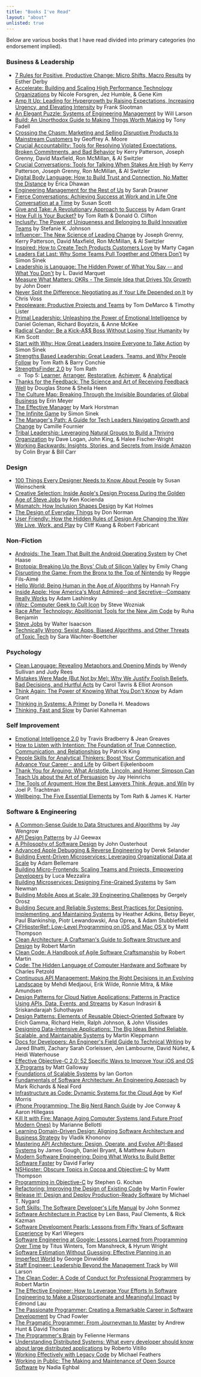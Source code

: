 ```yaml
---
title: "Books I've Read"
layout: "about"
unlisted: true
---
```


Below are various books that I have read divided into primary categories (no endorsement implied).

### Business & Leadership

* [7 Rules for Positive, Productive Change: Micro Shifts, Macro Results](https://www.goodreads.com/book/show/43999078-7-rules-for-positive-productive-change) by Esther Derby
* [Accelerate: Building and Scaling High Performance Technology Organizations](https://www.goodreads.com/book/show/35747076-accelerate) by Nicole Forsgren, Jez Humble, & Gene Kim
* [Amp It Up: Leading for Hypergrowth by Raising Expectations, Increasing Urgency, and Elevating Intensity](https://www.goodreads.com/book/show/57872444-amp-it-up) by Frank Slootman
* [An Elegant Puzzle: Systems of Engineering Management](https://www.goodreads.com/book/show/45308574-an-elegant-puzzle) by Will Larson
* [Build: An Unorthodox Guide to Making Things Worth Making](https://www.goodreads.com/book/show/59696349-build) by Tony Fadell
* [Crossing the Chasm: Marketing and Selling Disruptive Products to Mainstream Customers](https://www.goodreads.com/book/show/18085530-crossing-the-chasm) by Geoffrey A. Moore
* [Crucial Accountability: Tools for Resolving Violated Expectations, Broken Commitments, and Bad Behavior](https://www.goodreads.com/book/show/17118702-crucial-accountability) by Kerry Patterson, Joseph Grenny, David Maxfield, Ron McMillan, & Al Switzler
* [Crucial Conversations: Tools for Talking When Stakes Are High](https://www.goodreads.com/book/show/11406473-crucial-conversations) by Kerry Patterson, Joseph Grenny, Ron McMillan, & Al Switzler
* [Digital Body Language: How to Build Trust and Connection, No Matter the Distance](https://www.goodreads.com/book/show/54860473-digital-body-language) by Erica Dhawan
* [Engineering Management for the Rest of Us](https://www.goodreads.com/book/show/61069201-engineering-management-for-the-rest-of-us) by Sarah Drasner
* [Fierce Conversations: Achieving Success at Work and in Life One Conversation at a Time](https://www.goodreads.com/book/show/31579916-fierce-conversations) by Susan Scott
* [Give and Take: A Revolutionary Approach to Success](https://www.goodreads.com/book/show/18114277-give-and-take) by Adam Grant
* [How Full Is Your Bucket?](https://www.goodreads.com/book/show/49266.How_Full_Is_Your_Bucket_) by Tom Rath & Donald O. Clifton
* [Inclusify: The Power of Uniqueness and Belonging to Build Innovative Teams](https://www.goodreads.com/book/show/52167185-inclusify) by Stefanie K. Johnson
* [Influencer: The New Science of Leading Change](https://www.goodreads.com/book/show/16189544-influencer) by Joseph Grenny, Kerry Patterson, David Maxfield, Ron McMillan, & Al Switzler
* [Inspired: How to Create Tech Products Customers Love](https://www.goodreads.com/book/show/35249663-inspired) by Marty Cagan
* [Leaders Eat Last: Why Some Teams Pull Together and Others Don’t](https://www.goodreads.com/book/show/25716721-leaders-eat-last) by Simon Sinek
* [Leadership is Language: The Hidden Power of What You Say -- and What You Don't](https://www.goodreads.com/book/show/42774083-leadership-is-language) by L. David Marquet
* [Measure What Matters: OKRs - The Simple Idea that Drives 10x Growth](https://www.goodreads.com/book/show/36388445-measure-what-matters) by John Doerr
* [Never Split the Difference: Negotiating as if Your Life Depended on It](https://www.goodreads.com/book/show/30736658-never-split-the-difference) by Chris Voss
* [Peopleware: Productive Projects and Teams](https://www.goodreads.com/book/show/67825.Peopleware) by Tom DeMarco & Timothy Lister
* [Primal Leadership: Unleashing the Power of Emotional Intelligence](https://www.goodreads.com/book/show/17707825-primal-leadership-with-a-new-preface-by-the-authors) by Daniel Goleman, Richard Boyatzis, & Anne McKee
* [Radical Candor: Be a Kick-A$$ Boss Without Losing Your Humanity](https://www.goodreads.com/book/show/43263498-radical-candor) by Kim Scott
* [Start with Why: How Great Leaders Inspire Everyone to Take Action](https://www.goodreads.com/book/show/13490701-start-with-why) by Simon Sinek
* [Strengths Based Leadership: Great Leaders, Teams, and Why People Follow](https://www.goodreads.com/book/show/5973885-strengths-based-leadership) by Tom Rath & Barry Conchie
* [StrengthsFinder 2.0](https://www.goodreads.com/book/show/8123742-strengthsfinder-2-0) by Tom Rath
  * Top 5: [Learner](https://www.gallup.com/cliftonstrengths/en/252293/learner-theme.aspx), [Arranger](https://www.gallup.com/cliftonstrengths/en/252161/arranger-theme.aspx), [Restorative](https://www.gallup.com/cliftonstrengths/en/252323/restorative-theme.aspx), [Achiever](https://www.gallup.com/cliftonstrengths/en/252134/achiever-theme.aspx), & [Analytical](https://www.gallup.com/cliftonstrengths/en/252152/analytical-theme.aspx)
* [Thanks for the Feedback: The Science and Art of Receiving Feedback Well](https://www.goodreads.com/book/show/22571761-thanks-for-the-feedback) by Douglas Stone & Sheila Heen
* [The Culture Map: Breaking Through the Invisible Boundaries of Global Business](https://www.goodreads.com/book/show/18210794-culture-map) by Erin Meyer
* [The Effective Manager](https://www.goodreads.com/book/show/27316166-the-effective-manager) by Mark Horstman
* [The Infinite Game](https://www.goodreads.com/book/show/38390751-the-infinite-game) by Simon Sinek
* [The Manager's Path: A Guide for Tech Leaders Navigating Growth and Change](https://www.goodreads.com/book/show/33369254-the-manager-s-path) by Camille Fournier
* [Tribal Leadership: Leveraging Natural Groups to Build a Thriving Organization](https://www.goodreads.com/book/show/9723317-tribal-leadership) by Dave Logan, John King, & Halee Fischer-Wright
* [Working Backwards: Insights, Stories, and Secrets from Inside Amazon](https://www.goodreads.com/book/show/53138083-working-backwards) by Colin Bryar & Bill Carr

### Design

* [100 Things Every Designer Needs to Know About People](https://www.goodreads.com/book/show/54833271-100-things-every-designer-needs-to-know-about-people) by Susan Weinschenk
* [Creative Selection: Inside Apple's Design Process During the Golden Age of Steve Jobs](https://www.goodreads.com/book/show/40965884-creative-selection) by Ken Kocienda
* [Mismatch: How Inclusion Shapes Design](https://www.goodreads.com/book/show/39644200-mismatch) by Kat Holmes
* [The Design of Everyday Things](https://www.goodreads.com/book/show/17290807-the-design-of-everyday-things) by Don Norman
* [User Friendly: How the Hidden Rules of Design Are Changing the Way We Live, Work, and Play](https://www.goodreads.com/book/show/41940285-user-friendly) by Cliff Kuang & Robert Fabricant

### Non-Fiction

* [Androids: The Team That Built the Android Operating System](https://www.goodreads.com/book/show/60203703-androids) by Chet Haase
* [Brotopia: Breaking Up the Boys' Club of Silicon Valley](https://www.goodreads.com/book/show/36288143-brotopia) by Emily Chang
* [Disrupting the Game: From the Bronx to the Top of Nintendo](https://www.goodreads.com/book/show/58429316-disrupting-the-game) by Reggie Fils-Aimé
* [Hello World: Being Human in the Age of Algorithms](https://www.goodreads.com/book/show/43726517-hello-world) by Hannah Fry
* [Inside Apple: How America's Most Admired--and Secretive--Company Really Works](https://www.goodreads.com/book/show/20445768-inside-apple) by Adam Lashinsky
* [iWoz: Computer Geek to Cult Icon](https://www.goodreads.com/book/show/798635.iWoz) by Steve Wozniak
* [Race After Technology: Abolitionist Tools for the New Jim Code](https://www.goodreads.com/book/show/42527493-race-after-technology) by Ruha Benjamin
* [Steve Jobs](https://www.goodreads.com/book/show/11084145-steve-jobs) by Walter Isaacson
* [Technically Wrong: Sexist Apps, Biased Algorithms, and Other Threats of Toxic Tech](https://www.goodreads.com/book/show/38212110-technically-wrong) by Sara Wachter-Boettcher

### Psychology

* [Clean Language: Revealing Metaphors and Opening Minds](https://www.goodreads.com/book/show/5948619-clean-language) by Wendy Sullivan and Judy Rees
* [Mistakes Were Made (But Not by Me): Why We Justify Foolish Beliefs, Bad Decisions, and Hurtful Acts](https://www.goodreads.com/book/show/54799197-mistakes-were-made-but-not-by-me) by Carol Tavris & Elliot Aronson
* [Think Again: The Power of Knowing What You Don't Know](https://www.goodreads.com/book/show/55539565-think-again) by Adam Grant
* [Thinking in Systems: A Primer](https://www.goodreads.com/book/show/3828902-thinking-in-systems) by Donella H. Meadows
* [Thinking, Fast and Slow](https://www.goodreads.com/book/show/13539043-thinking-fast-and-slow) by Daniel Kahneman

### Self Improvement

* [Emotional Intelligence 2.0](https://www.goodreads.com/book/show/6486483-emotional-intelligence-2-0) by Travis Bradberry & Jean Greaves
* [How to Listen with Intention: The Foundation of True Connection, Communication, and Relationships](https://www.goodreads.com/book/show/54082517-how-to-listen-with-intention) by Patrick King
* [People Skills for Analytical Thinkers: Boost Your Communication and Advance Your Career - and Life](https://www.goodreads.com/book/show/56306819-people-skills-for-analytical-thinkers) by Gilbert Eijkelenboom
* [Thank You for Arguing: What Aristotle, Lincoln, and Homer Simpson Can Teach Us about the Art of Persuasion](https://www.goodreads.com/book/show/32672702-thank-you-for-arguing) by Jay Heinrichs
* [The Tools of Argument: How the Best Lawyers Think, Argue, and Win](https://www.goodreads.com/book/show/18258324-the-tools-of-argument) by Joel P. Trachtman
* [Wellbeing: The Five Essential Elements](https://www.goodreads.com/book/show/8063945-wellbeing) by Tom Rath & James K. Harter

### Software & Engineering

* [A Common-Sense Guide to Data Structures and Algorithms](https://www.goodreads.com/book/show/48764406-a-common-sense-guide-to-data-structures-and-algorithms) by Jay Wengrow
* [API Design Patterns](https://www.goodreads.com/book/show/51192053-api-design-patterns) by JJ Geewax
* [A Philosophy of Software Design](https://www.goodreads.com/book/show/39996759-a-philosophy-of-software-design) by John Ousterhout
* [Advanced Apple Debugging & Reverse Engineering](https://www.goodreads.com/book/show/35514420-advanced-apple-debugging-reverse-engineering) by Derek Selander
* [Building Event-Driven Microservices: Leveraging Organizational Data at Scale](https://www.goodreads.com/book/show/51163447-building-event-driven-microservices) by Adam Bellemare
* [Building Micro-Frontends: Scaling Teams and Projects, Empowering Developers](https://www.goodreads.com/book/show/59656687-building-micro-frontends) by Luca Mezzalira
* [Building Microservices: Designing Fine-Grained Systems](https://www.goodreads.com/book/show/38824352-building-microservices) by Sam Newman
* [Building Mobile Apps at Scale: 39 Engineering Challenges](https://www.goodreads.com/book/show/57668282-building-mobile-apps-at-scale) by Gergely Orosz
* [Building Secure and Reliable Systems: Best Practices for Designing, Implementing, and Maintaining Systems](https://www.goodreads.com/book/show/52362720-building-secure-and-reliable-systems) by Heather Adkins, Betsy Beyer, Paul Blankinship, Piotr Lewandowski, Ana Oprea, & Adam Stubblefield
* [CFHipsterRef: Low-Level Programming on iOS and Mac OS X](https://www.goodreads.com/book/show/22403482-cfhipsterref) by Mattt Thompson
* [Clean Architecture: A Craftsman's Guide to Software Structure and Design](https://www.goodreads.com/book/show/18043011-clean-architecture) by Robert Martin
* [Clean Code: A Handbook of Agile Software Craftsmanship](https://www.goodreads.com/book/show/3735293-clean-code) by Robert Martin
* [Code: The Hidden Language of Computer Hardware and Software](https://www.goodreads.com/book/show/44882.Code) by Charles Petzold
* [Continuous API Management: Making the Right Decisions in an Evolving Landscape](https://www.goodreads.com/book/show/57871958-continuous-api-management) by Mehdi Medjaoui, Erik Wilde, Ronnie Mitra, & Mike Amundsen
* [Design Patterns for Cloud Native Applications: Patterns in Practice Using APIs, Data, Events, and Streams](https://www.goodreads.com/book/show/56642541-design-patterns-for-cloud-native-applications) by Kasun Indrasiri & Sriskandarajah Suhothayan
* [Design Patterns: Elements of Reusable Object-Oriented Software](https://www.goodreads.com/book/show/85009.Design_Patterns) by Erich Gamma, Richard Helm, Ralph Johnson, & John Vlissides
* [Designing Data-Intensive Applications: The Big Ideas Behind Reliable, Scalable, and Maintainable Systems](https://www.goodreads.com/book/show/23466395-designing-data-intensive-applications) by Martin Kleppmann
* [Docs for Developers: An Engineer's Field Guide to Technical Writing](https://www.goodreads.com/book/show/58278048-docs-for-developers) by Jared Bhatti, Zachary Sarah Corleissen, Jen Lambourne, David Núñez, & Heidi Waterhouse
* [Effective Objective-C 2.0: 52 Specific Ways to Improve Your iOS and OS X Programs](https://www.goodreads.com/book/show/17297099-effective-objective-c-2-0) by Matt Galloway
* [Foundations of Scalable Systems](https://www.goodreads.com/book/show/61046500-foundations-of-scalable-systems) by Ian Gorton
* [Fundamentals of Software Architecture: An Engineering Approach](https://www.goodreads.com/book/show/44144493-fundamentals-of-software-architecture) by Mark Richards & Neal Ford
* [Infrastructure as Code: Dynamic Systems for the Cloud Age](https://www.goodreads.com/book/show/53481701-infrastructure-as-code) by Kief Morris
* [iPhone Programming: The Big Nerd Ranch Guide](https://www.goodreads.com/book/show/8294275-iphone-programming) by Joe Conway & Aaron Hillegass
* [Kill It with Fire: Manage Aging Computer Systems (and Future Proof Modern Ones)](https://www.goodreads.com/book/show/54716655-kill-it-with-fire) by Marianne Bellotti
* [Learning Domain-Driven Design: Aligning Software Architecture and Business Strategy](https://www.goodreads.com/book/show/57573212-learning-domain-driven-design) by Vladik Khononov
* [Mastering API Architecture: Design, Operate, and Evolve API-Based Systems](https://www.goodreads.com/book/show/62995763-mastering-api-architecture) by James Gough, Daniel Bryant, & Matthew Auburn
* [Modern Software Engineering: Doing What Works to Build Better Software Faster](https://www.goodreads.com/book/show/57345270-modern-software-engineering) by David Farley
* [NSHipster: Obscure Topics in Cocoa and Objective-C](https://www.goodreads.com/book/show/19262999-nshipster) by Mattt Thompson
* [Programming in Objective-C](https://www.goodreads.com/book/show/120638.Programming_in_Objective_C) by Stephen G. Kochan
* [Refactoring: Improving the Design of Existing Code](https://www.goodreads.com/book/show/44936.Refactoring) by Martin Fowler
* [Release It!: Design and Deploy Production-Ready Software](https://www.goodreads.com/book/show/1069827.Release_It_) by Michael T. Nygard
* [Soft Skills: The Software Developer's Life Manual](https://www.goodreads.com/book/show/23232941-soft-skills) by John Sonmez
* [Software Architecture in Practice](https://www.goodreads.com/book/show/14786083-software-architecture-in-practice) by Len Bass, Paul Clements, & Rick Kazman
* [Software Development Pearls: Lessons from Fifty Years of Software Experience](https://www.goodreads.com/book/show/58064227-software-development-pearls) by Karl Wiegers
* [Software Engineering at Google: Lessons Learned from Programming Over Time](https://www.goodreads.com/book/show/58511355-software-engineering-at-google) by Titus Winters, Tom Manshreck, & Hyrum Wright
* [Software Estimation Without Guessing: Effective Planning in an Imperfect World](https://www.goodreads.com/book/show/53104134-software-estimation-without-guessing) by George Dinwiddie
* [Staff Engineer: Leadership Beyond the Management Track](https://www.goodreads.com/book/show/56481725-staff-engineer) by Will Larson
* [The Clean Coder: A Code of Conduct for Professional Programmers](https://www.goodreads.com/book/show/10284614-the-clean-coder) by Robert Martin
* [The Effective Engineer: How to Leverage Your Efforts In Software Engineering to Make a Disproportionate and Meaningful Impact](https://www.goodreads.com/book/show/25238425-the-effective-engineer) by Edmond Lau
* [The Passionate Programmer: Creating a Remarkable Career in Software Development](https://www.goodreads.com/book/show/6399113-the-passionate-programmer) by Chad Fowler
* [The Pragmatic Programmer: From Journeyman to Master](https://www.goodreads.com/book/show/4099.The_Pragmatic_Programmer) by Andrew Hunt & David Thomas
* [The Programmer's Brain](https://www.goodreads.com/book/show/57196550-the-programmer-s-brain) by Felienne Hermans
* [Understanding Distributed Systems: What every developer should know about large distributed applications](https://www.goodreads.com/book/show/60598814-understanding-distributed-systems) by Roberto Vitillo
* [Working Effectively with Legacy Code](https://www.goodreads.com/book/show/44919.Working_Effectively_with_Legacy_Code) by Michael Feathers
* [Working in Public: The Making and Maintenance of Open Source Software](https://www.goodreads.com/book/show/54140556-working-in-public) by Nadia Eghbal
